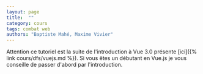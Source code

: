 ```yaml
---
layout: page
title:  ""
category: cours
tags: combat web
authors: "Baptiste Mahé, Maxime Vivier"
---
```


[//]: <> (TODO : Ajouter photo avec screen de l'appli finie)

Attention ce tutoriel est la suite de l'introduction à Vue 3.0 présente [ici]({% link cours/dfs/vuejs.md %}). Si vous êtes un débutant en Vue.js je vous conseille de passer d'abord par l'introduction.
